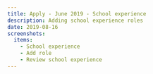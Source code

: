 ```yaml
---
title: Apply - June 2019 - School experience
description: Adding school experience roles
date: 2019-08-16
screenshots:
  items:
    - School experience
    - Add role
    - Review school experience
---
```


